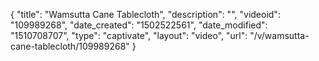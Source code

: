 {
    "title": "Wamsutta Cane Tablecloth",
    "description": "",
    "videoid": "109989268",
    "date_created": "1502522561",
    "date_modified": "1510708707",
    "type": "captivate",
    "layout": "video",
    "url": "\/v\/wamsutta-cane-tablecloth\/109989268"
}